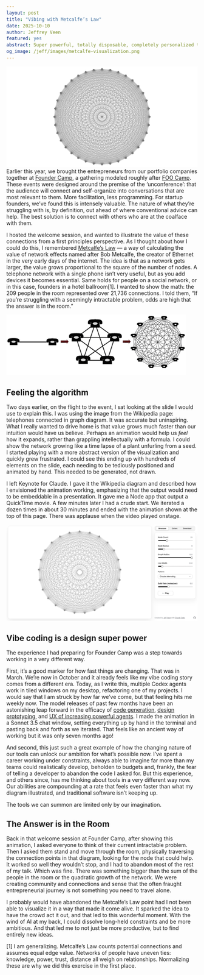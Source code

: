```yaml
---
layout: post
title: "Vibing with Metcalfe’s Law"
date: 2025-10-10
author: Jeffrey Veen
featured: yes
abstract: Super powerful, totally disposable, completely personalized tools is our future.
og_image: /jeff/images/metcalfe-visualization.png
---
```


![A visualization of a network with nodes and edges forming a beautiful geometric pattern](/jeff/images/metcalfe-visualization.png)
Earlier this year, we brought the entrepreneurs from our portfolio companies together at [Founder Camp](https://www.instagram.com/reel/DG55PhdpUOT/), a gathering modeled roughly after [FOO Camp](https://en.wikipedia.org/wiki/Foo_Camp). These events were designed around the premise of the ‘unconference’: that the audience will connect and self-organize into conversations that are most relevant to them. More facilitation, less programming. For startup founders, we’ve found this is intensely valuable. The nature of what they’re struggling with is, by definition, out ahead of where conventional advice can help. The best solution is to connect with others who are at the coalface with them.

I hosted the welcome session, and wanted to illustrate the value of these connections from a first principles perspective. As I thought about how I could do this, I remembered [Metcalfe’s Law](https://en.wikipedia.org/wiki/Metcalfe%27s_law) — a way of calculating the value of network effects named after Bob Metcalfe, the creator of Ethernet in the very early days of the internet. The idea is that as a network gets larger, the value grows proportional to the square of the number of nodes. A telephone network with a single phone isn’t very useful, but as you add devices it becomes essential. Same holds for people on a social network, or in this case, founders in a hotel ballroom[1]. I wanted to show the math: the 209 people in the room represented over 21,736 connections. I told them, “If you’re struggling with a seemingly intractable problem, odds are high that the answer is in the room.”

![A visualization of Metcalfe's Law using telephones](/jeff/images/metcalfes-law-telephones.png)
## Feeling the algorithm 
Two days earlier, on the flight to the event, I sat looking at the slide I would use to explain this. I was using the image from the Wikipedia page: telephones connected in graph diagram. It was accurate but uninspiring. What I really wanted to drive home is that value grows much faster than our intuition would have us believe. Perhaps an animation would help us *feel* how it expands, rather than grappling intellectually with a formula. I could show the network growing like a time lapse of a plant unfurling from a seed. I started playing with a more abstract version of the visualization and quickly grew frustrated. I could see this ending up with hundreds of elements on the slide, each needing to be tediously positioned and animated by hand. This needed to be generated, not drawn.

I left Keynote for Claude. I gave it the Wikipedia diagram and described how I envisioned the animation working, emphasizing that the output would need to be embeddable in a presentation. It gave me a Node app that output a QuickTime movie. A few minutes later I had a crude start. We iterated a dozen times in about 30 minutes and ended with the animation shown at the top of this page. There was applause when the video played onstage.

![The visualizer app I created](/jeff/images/metcalfe-visualizer-app.png)
## Vibe coding is a design super power
The experience I had preparing for Founder Camp was a step towards working in a very different way.

First, it’s a good marker for how fast things are changing. That was in March. We’re now in October and it already feels like my vibe coding story comes from a different era. Today, as I write this, multiple Codex agents work in tiled windows on my desktop, refactoring one of my projects.  I would say that I am struck by how far we’ve come, but that feeling hits me weekly now.  The model releases of past few months have been an astonishing leap forward in the efficacy of [code generation](https://www.claude.com/product/claude-code), [design prototyping](https://www.figma.com/make/), and [UX of increasing powerful agents](https://openai.com/index/introducing-agentkit/). I made the animation in a Sonnet 3.5 chat window, setting everything up by hand in the terminal and pasting back and forth as we iterated. That feels like an ancient way of working but it was only seven months ago! 

And second, this just such a great example of how the changing nature of our tools can unlock our ambition for what’s possible now. I’ve spent a career working under constraints, always able to imagine far more than my teams could realistically develop, beholden to budgets and, frankly, the fear of telling a developer to abandon the code I asked for. But this experience, and others since, has me thinking about tools in a very different way now. Our abilities are compounding at a rate that feels even faster than what my diagram illustrated, and traditional software isn’t keeping up. 

The tools we can summon are limited only by our imagination.

## The Answer is in the Room
Back in that welcome session at Founder Camp, after showing this animation, I asked everyone to think of their current intractable problem. Then I asked them stand and move through the room, physically traversing the connection points in that diagram, looking for the node that could help. It worked so well they wouldn’t stop, and I had to abandon most of the rest of my talk. Which was fine. There was something bigger than the sum of the people in the room or the quadratic growth of the network. We were creating community and connections and sense that the often fraught entrepreneurial journey is not something you need to travel alone. 

I probably would have abandoned the Metcalfe’s Law point had I not been able to visualize it in a way that made it come alive. It sparked the idea to have the crowd act it out, and that led to this wonderful moment. With the wind of AI at my back, I could dissolve long-held constraints and be more ambitious. And that led me to not just be more productive, but to find entirely new ideas.

[1] I am generalizing. Metcalfe’s Law counts potential connections and assumes equal edge value. Networks of people have uneven ties: knowledge, power, trust, distance all weigh on relationships. Normalizing these are why we did this exercise in the first place.


